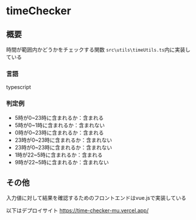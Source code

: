 # timeChecker

## 概要

時間が範囲内かどうかをチェックする関数
`src\utils\timeUtils.ts`内に実装している

### 言語

typescript

### 判定例

- 5時が0~23時に含まれるか：含まれる
- 5時が0~1時に含まれるか：含まれない
- 0時が0~23時に含まれるか：含まれる
- 23時が0~23時に含まれるか：含まれない
- 23時が0~23時に含まれるか：含まれない
- 1時が22~5時に含まれるか：含まれる
- 9時が22~5時に含まれるか：含まれない

## その他

入力値に対して結果を確認するためのフロントエンドはvue.jsで実装している

以下はデプロイサイト
https://time-checker-mu.vercel.app/
